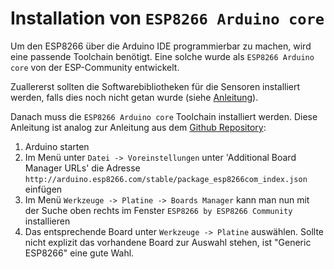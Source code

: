 # Installation von `ESP8266 Arduino core`
Um den ESP8266 über die Arduino IDE programmierbar zu machen, wird eine passende Toolchain benötigt.
Eine solche wurde als `ESP8266 Arduino core` von der ESP-Community entwickelt.

Zuallererst sollten die Softwarebibliotheken für die Sensoren installiert werden, falls dies noch nicht getan wurde (siehe [Anleitung](../software_installation.md)).

Danach muss die `ESP8266 Arduino core` Toolchain installiert werden.
Diese Anleitung ist analog zur Anleitung aus dem [Github Repository](https://github.com/esp8266/Arduino#installing-with-boards-manager):

1. Arduino starten
2. Im Menü unter `Datei -> Voreinstellungen` unter 'Additional Board Manager URLs' die Adresse `http://arduino.esp8266.com/stable/package_esp8266com_index.json` einfügen
3. Im Menü `Werkzeuge -> Platine -> Boards Manager` kann man nun mit der Suche oben rechts im Fenster `ESP8266 by ESP8266 Community` installieren
4. Das entsprechende Board unter `Werkzeuge -> Platine` auswählen. Sollte nicht explizit das vorhandene Board zur Auswahl stehen, ist "Generic ESP8266" eine gute Wahl.
